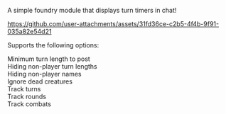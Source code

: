 A simple foundry module that displays turn timers in chat!

https://github.com/user-attachments/assets/31fd36ce-c2b5-4f4b-9f91-035a82e54d21

Supports the following options:

Minimum turn length to post  
Hiding non-player turn lengths  
Hiding non-player names  
Ignore dead creatures  
Track turns  
Track rounds  
Track combats  
